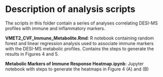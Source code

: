 # Description of analysis scripts

The scripts in this folder contain a series of analyses correlating DESI-MS profiles with
immune and inflammatory markers.

**VMET2_CVF_Immune_Metabolite.Rmd**: R notebook containing random forest and linear regression analysis used to 
associate immune markers with the DESI-MS metabolic profiles. Contains the steps to generate the results in Figures 4 and 5.

**Metabolic Markers of Immune Response Heatmap.ipynb**: Jupyter notebook with steps to generate the heatmaps in 
Figure 4 (A) and (B) 

